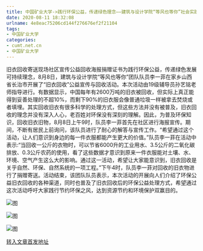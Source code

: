 ```yaml
---
title: 中国矿业大学->践行环保公益，传递绿色理念——建筑与设计学院“等风也等你”社会实践团于长治市开展暑期社会实践活动 | cumt.net.cn
date: 2020-08-11 18:32:08
urlname: 4e8eac75206cd144f276676ef2f21104
tags: 
- 中国矿业大学
categories:
- cumt.net.cn
- 中国矿业大学
---
```

旧衣回收寄送现场社区宣传公益回收海报捐赠证书为践行环保公益，传递绿色发展可持续理念，8月8日，建筑与设计学院“等风也等你”团队队员李一菲在家乡山西省长治市开展了“旧衣回收”公益宣传与回收活动。本次活动由19级辅导员孙艺铭老师指导进行。有数据显示，中国每年有2600万吨的旧衣被回收，但实际上真正能得到妥善处理的不超10%，而剩下90%的旧衣服会像普通垃圾一样被拿去焚烧或者填埋。其实回收旧衣有很多科学的处理方式，但这些方法并没有被普及，旧衣回收的理念并没有深入人心，老百姓对环保没有深刻的理解。因此，为普及环保知识，回收旧衣旧物，8月8日上午9时，队员李一菲首先在社区进行海报宣传。期间，不断有居民上前询问，该队员进行了耐心的解答与宣传工作。“希望通过这个活动，让人们意识到身边的每一件衣服都能产生更大的价值。”队员李一菲在活动中表示:“当回收一公斤的衣物时，可以节省6000升的工业用水、3.5公斤的二氧化碳排放、0.3公斤农药的使用，看了这些数据才意识到原来一件衣服能对土壤、水、环境、空气产生这么大的影响。通过这一活动，希望让大家能意识到，旧衣回收是关乎自然、环保、自然系统的一项工程。”下午4时，队员李一菲对回收的旧衣物进行了捐赠寄送。活动结束，该团队队员表示，本次活动的开展向人们介绍了环保公益旧衣回收的各种渠道，同时也普及了旧衣回收后的环保公益处理方式，希望通过这次活动呼吁大家践行节约环保之风，达到资源节约和环境保护双赢目的。

![图](http://xwzx.cumt.edu.cn/_upload/article/images/26/e0/43d3a9f4400ba14f827af1bf08d9/44d1b251-0e5f-4566-8fab-6347e29fede9.jpg)

![图](http://xwzx.cumt.edu.cn/_upload/article/images/26/e0/43d3a9f4400ba14f827af1bf08d9/f1535b1c-c571-4004-88c0-a73f4057f7dd.jpg)

![图](http://xwzx.cumt.edu.cn/_upload/article/images/26/e0/43d3a9f4400ba14f827af1bf08d9/8a09cdf4-1630-4c38-a54b-2521d4d3b6d2.jpg)

[转入文章首发地址](http://xwzx.cumt.edu.cn/be/0b/c523a572939/page.htm)